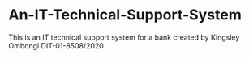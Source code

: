 # An-IT-Technical-Support-System
This is an IT technical support system for a bank created by Kingsley Ombongi DIT-01-8508/2020
